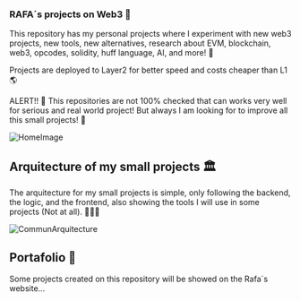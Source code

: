 ### RAFA´s projects on Web3 🦄

This repository has my personal projects where I experiment with new web3 projects, new tools, new alternatives, research about EVM, blockchain, web3, opcodes, solidity, huff language, AI, and more! 🚀

Projects are deployed to Layer2 for better speed and costs cheaper than L1 🌎

ALERT!! 🚨
This repositories are not 100% checked that can works very well for serious and real world project!
But always I am looking for to improve all this small projects! 📝

![HomeImage](https://raw.githubusercontent.com/RafaBlockDev/Personsal-Web3-Projects/main/Tools/images/HomeImage.jpg)

## Arquitecture of my small projects 🏛

The arquitecture for my small projects is simple, only following the backend, the logic, and the frontend, also showing the tools I will use in some projects (Not at all). 👨🏻‍💻

![CommunArquitecture](https://raw.githubusercontent.com/RafaBlockDev/Personsal-Web3-Projects/main/Tools/images/Commun_Arquitecture.png)

## Portafolio 🧳

Some projects created on this repository will be showed on the Rafa´s website...


